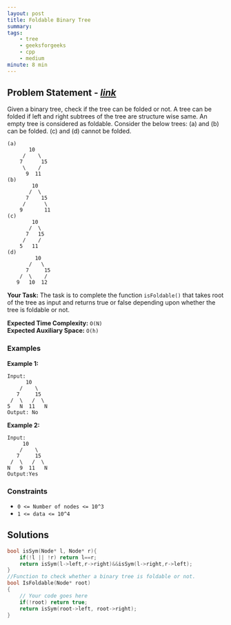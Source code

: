 ```yaml
---
layout: post
title: Foldable Binary Tree           
summary:
tags:
    - tree
    - geeksforgeeks
    - cpp
    - medium
minute: 8 min
---
```


## Problem Statement - [*link*](https://practice.geeksforgeeks.org/problems/foldable-binary-tree/0/?)  

Given a binary tree, check if the tree can be folded or not. A tree can be folded if left and right subtrees of the tree are structure wise same. An empty tree is considered as foldable.
Consider the below trees:
(a) and (b) can be folded.
(c) and (d) cannot be folded.

```
(a)
       10
     /    \
    7      15
     \    /
      9  11
(b)
        10
       /  \
      7    15
     /      \
    9       11
(c)
        10
       /  \
      7   15
     /    /
    5   11
(d)
         10
       /   \
      7     15
    /  \    /
   9   10  12
```

**Your Task:** 
The task is to complete the function `isFoldable()` that takes root of the tree as input and returns true or false depending upon whether the tree is foldable or not.

**Expected Time Complexity:** `O(N)`      
**Expected Auxiliary Space:** `O(h)`  

### Examples

**Example 1:**   
```
Input:
      10
    /    \
   7     15
 /  \   /  \
5   N  11   N
Output: No 
```


**Example 2:**   
```
Input:
     10
    /    \
   7     15
 /  \   /  \
N   9  11   N
Output:Yes
```


### Constraints

+ `0 <= Number of nodes <= 10^3`
+ `1 <= data <= 10^4`

## Solutions

```cpp
bool isSym(Node* l, Node* r){
    if(!l || !r) return l==r;
    return isSym(l->left,r->right)&&isSym(l->right,r->left);
}
//Function to check whether a binary tree is foldable or not.
bool IsFoldable(Node* root)
{
    // Your code goes here
    if(!root) return true;
    return isSym(root->left, root->right);
}
```

